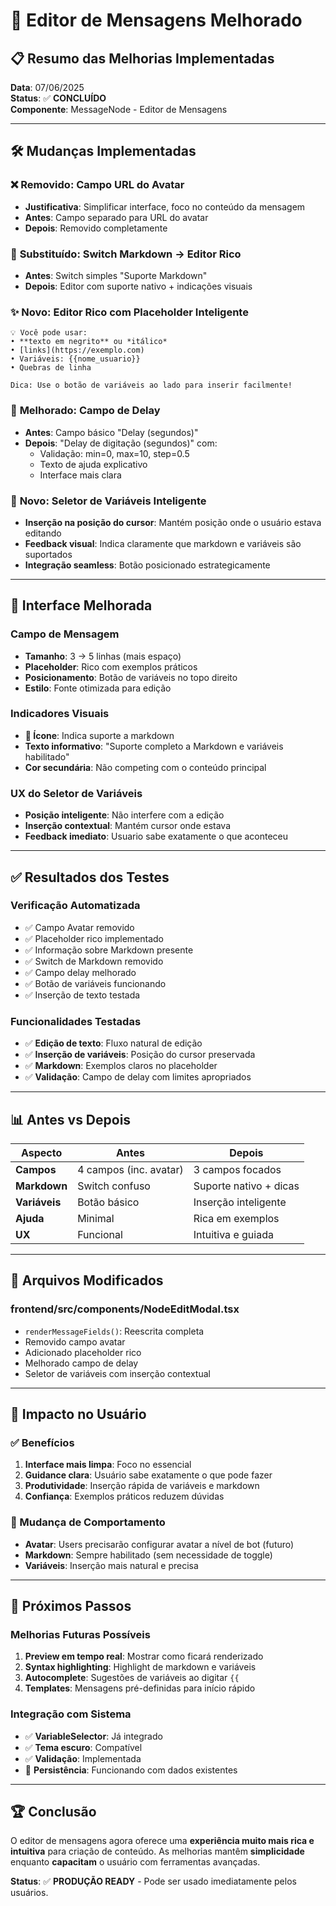 # 🎉 Editor de Mensagens Melhorado

## 📋 Resumo das Melhorias Implementadas

**Data**: 07/06/2025  
**Status**: ✅ **CONCLUÍDO**  
**Componente**: MessageNode - Editor de Mensagens

---

## 🛠️ Mudanças Implementadas

### ❌ **Removido**: Campo URL do Avatar
- **Justificativa**: Simplificar interface, foco no conteúdo da mensagem
- **Antes**: Campo separado para URL do avatar
- **Depois**: Removido completamente

### 🔄 **Substituído**: Switch Markdown → Editor Rico
- **Antes**: Switch simples "Suporte Markdown"
- **Depois**: Editor com suporte nativo + indicações visuais

### ✨ **Novo**: Editor Rico com Placeholder Inteligente
```
💡 Você pode usar:
• **texto em negrito** ou *itálico*
• [links](https://exemplo.com)
• Variáveis: {{nome_usuario}}
• Quebras de linha

Dica: Use o botão de variáveis ao lado para inserir facilmente!
```

### 📝 **Melhorado**: Campo de Delay
- **Antes**: Campo básico "Delay (segundos)"
- **Depois**: "Delay de digitação (segundos)" com:
  - Validação: min=0, max=10, step=0.5
  - Texto de ajuda explicativo
  - Interface mais clara

### 🎯 **Novo**: Seletor de Variáveis Inteligente
- **Inserção na posição do cursor**: Mantém posição onde o usuário estava editando
- **Feedback visual**: Indica claramente que markdown e variáveis são suportados
- **Integração seamless**: Botão posicionado estrategicamente

---

## 🎨 Interface Melhorada

### **Campo de Mensagem**
- **Tamanho**: 3 → 5 linhas (mais espaço)
- **Placeholder**: Rico com exemplos práticos
- **Posicionamento**: Botão de variáveis no topo direito
- **Estilo**: Fonte otimizada para edição

### **Indicadores Visuais**
- **📝 Ícone**: Indica suporte a markdown
- **Texto informativo**: "Suporte completo a Markdown e variáveis habilitado"
- **Cor secundária**: Não competing com o conteúdo principal

### **UX do Seletor de Variáveis**
- **Posição inteligente**: Não interfere com a edição
- **Inserção contextual**: Mantém cursor onde estava
- **Feedback imediato**: Usuario sabe exatamente o que aconteceu

---

## ✅ Resultados dos Testes

### **Verificação Automatizada**
- ✅ Campo Avatar removido
- ✅ Placeholder rico implementado  
- ✅ Informação sobre Markdown presente
- ✅ Switch de Markdown removido
- ✅ Campo delay melhorado
- ✅ Botão de variáveis funcionando
- ✅ Inserção de texto testada

### **Funcionalidades Testadas**
- ✅ **Edição de texto**: Fluxo natural de edição
- ✅ **Inserção de variáveis**: Posição do cursor preservada
- ✅ **Markdown**: Exemplos claros no placeholder
- ✅ **Validação**: Campo de delay com limites apropriados

---

## 📊 Antes vs Depois

| Aspecto | Antes | Depois |
|---------|--------|---------|
| **Campos** | 4 campos (inc. avatar) | 3 campos focados |
| **Markdown** | Switch confuso | Suporte nativo + dicas |
| **Variáveis** | Botão básico | Inserção inteligente |
| **Ajuda** | Minimal | Rica em exemplos |
| **UX** | Funcional | Intuitiva e guiada |

---

## 🔧 Arquivos Modificados

### **frontend/src/components/NodeEditModal.tsx**
- `renderMessageFields()`: Reescrita completa
- Removido campo avatar
- Adicionado placeholder rico
- Melhorado campo de delay
- Seletor de variáveis com inserção contextual

---

## 🎯 Impacto no Usuário

### **✅ Benefícios**
1. **Interface mais limpa**: Foco no essencial
2. **Guidance clara**: Usuário sabe exatamente o que pode fazer
3. **Produtividade**: Inserção rápida de variáveis e markdown
4. **Confiança**: Exemplos práticos reduzem dúvidas

### **🔄 Mudança de Comportamento**
- **Avatar**: Users precisarão configurar avatar a nível de bot (futuro)
- **Markdown**: Sempre habilitado (sem necessidade de toggle)
- **Variáveis**: Inserção mais natural e precisa

---

## 🚀 Próximos Passos

### **Melhorias Futuras Possíveis**
1. **Preview em tempo real**: Mostrar como ficará renderizado
2. **Syntax highlighting**: Highlight de markdown e variáveis
3. **Autocomplete**: Sugestões de variáveis ao digitar `{{`
4. **Templates**: Mensagens pré-definidas para início rápido

### **Integração com Sistema**
- ✅ **VariableSelector**: Já integrado
- ✅ **Tema escuro**: Compatível
- ✅ **Validação**: Implementada
- 🔄 **Persistência**: Funcionando com dados existentes

---

## 🏆 Conclusão

O editor de mensagens agora oferece uma **experiência muito mais rica e intuitiva** para criação de conteúdo. As melhorias mantêm **simplicidade** enquanto **capacitam** o usuário com ferramentas avançadas.

**Status**: ✅ **PRODUÇÃO READY** - Pode ser usado imediatamente pelos usuários. 